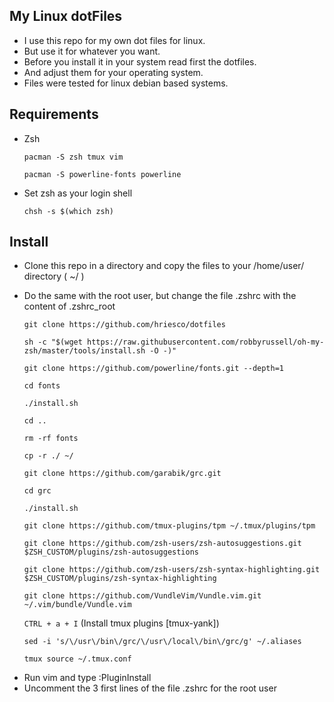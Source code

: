 ## My Linux dotFiles

* I use this repo for my own dot files for linux.
* But use it for whatever you want.
* Before you install it in your system read first the dotfiles.
* And adjust them for your operating system.
* Files were tested for linux debian based systems.

## Requirements

* Zsh 

  `pacman -S zsh tmux vim`

  `pacman -S powerline-fonts powerline`
  
* Set zsh as your login shell
 
  `chsh -s $(which zsh)`

## Install

* Clone this repo in a directory and copy the files to your /home/user/ directory ( ~/ )
* Do the same with the root user, but change the file .zshrc with the content of .zshrc_root
			
	`git clone https://github.com/hriesco/dotfiles`
	
	`sh -c "$(wget https://raw.githubusercontent.com/robbyrussell/oh-my-zsh/master/tools/install.sh -O -)"`

	`git clone https://github.com/powerline/fonts.git --depth=1`

	`cd fonts`

	`./install.sh`

	`cd ..`

	`rm -rf fonts`

	`cp -r ./ ~/`

	`git clone https://github.com/garabik/grc.git`

	`cd grc`

	`./install.sh`

	`git clone https://github.com/tmux-plugins/tpm ~/.tmux/plugins/tpm`
	
	`git clone https://github.com/zsh-users/zsh-autosuggestions.git $ZSH_CUSTOM/plugins/zsh-autosuggestions`
	
	`git clone https://github.com/zsh-users/zsh-syntax-highlighting.git $ZSH_CUSTOM/plugins/zsh-syntax-highlighting`

	`git clone https://github.com/VundleVim/Vundle.vim.git ~/.vim/bundle/Vundle.vim`

	`CTRL + a + I`  (Install tmux plugins [tmux-yank])
	
	`sed -i 's/\/usr\/bin\/grc/\/usr\/local\/bin\/grc/g' ~/.aliases` 

	`tmux source ~/.tmux.conf`

- Run vim and type :PluginInstall
- Uncomment the 3 first lines of the file .zshrc for the root user

